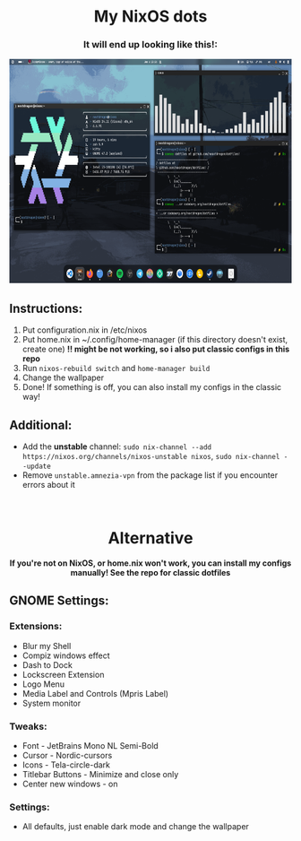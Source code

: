 <div align="center">

# My NixOS dots
### It will end up looking like this!:  
  
<img src="https://github.com/nexxtdragon/dotfiles/blob/main/screenshot_new.png?raw=true" height="400">
</div>

## Instructions:
1. Put configuration.nix in /etc/nixos
2. Put home.nix in ~/.config/home-manager (if this directory doesn't exist, create one) **!! might be not working, so i also put classic configs in this repo**
3. Run ```nixos-rebuild switch``` and ```home-manager build```
4. Change the wallpaper
5. Done! If something is off, you can also install my configs in the classic way!

## Additional:
- Add the **unstable** channel: ```sudo nix-channel --add https://nixos.org/channels/nixos-unstable nixos```, ```sudo nix-channel --update```
- Remove ```unstable.amnezia-vpn``` from the package list if you encounter errors about it

<br>

<div align="center">

# Alternative
**If you're not on NixOS, or home.nix won't work, you can install my configs manually! See the repo for classic dotfiles**
</div>


## GNOME Settings:

### Extensions:
- Blur my Shell
- Compiz windows effect
- Dash to Dock
- Lockscreen Extension
- Logo Menu
- Media Label and Controls (Mpris Label)
- System monitor

### Tweaks:
- Font - JetBrains Mono NL Semi-Bold
- Cursor - Nordic-cursors
- Icons - Tela-circle-dark
- Titlebar Buttons - Minimize and close only
- Center new windows - on

### Settings:
- All defaults, just enable dark mode and change the wallpaper
